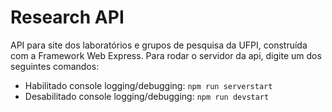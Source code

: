 # Research API
API para site dos laboratórios e grupos de pesquisa da UFPI, construída com a Framework Web Express.
Para rodar o servidor da api, digite um dos seguintes comandos:
- Habilitado console logging/debugging:
`npm run serverstart`
- Desabilitado console logging/debugging: 
`npm run devstart`
